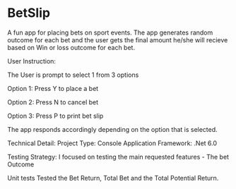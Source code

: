 # BetSlip 
A fun app for placing bets on sport events. The app generates random outcome for each bet and the user gets the final amount he/she will recieve based on Win or loss outcome for each bet.

User Instruction:

The User is prompt to select 1 from 3 options

Option 1: Press Y to place a bet

Option 2: Press N to cancel bet

Option 3: Press P to print bet slip

The app responds accordingly depending on the option that is selected.

Technical Detail:
Project Type: Console Application
Framework: .Net 6.0

Testing Strategy:
I focused on testing the main requested features - The bet Outcome

Unit tests
Tested the Bet Return, Total Bet and the Total Potential Return. 
